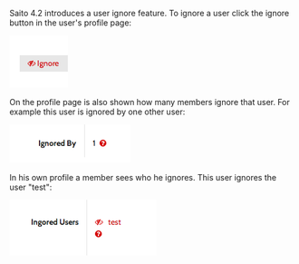 <!--
title: Saito 4.2 released
template: whats-new
date: 2014-08-16
author: Schlaefer
-->

Saito 4.2 introduces a user ignore feature. To ignore a user click the ignore button in the user's profile page:

![](images/2014-08-16-Saito420/1.png)

On the profile page is also shown how many members ignore that user. For example this user is ignored by one other user:

![](images/2014-08-16-Saito420/2.png)

In his own profile a member sees  who he ignores. This user ignores the user "test":

![](images/2014-08-16-Saito420/3.png)